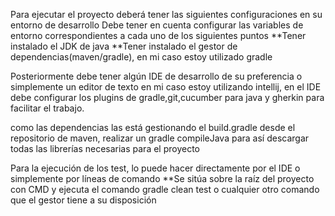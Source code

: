 Para ejecutar el proyecto deberá tener las siguientes configuraciones en su entorno de desarrollo 
Debe tener en cuenta configurar las variables de entorno correspondientes a cada uno de los siguientes puntos
**Tener instalado el JDK de java
**Tener instalado el gestor de dependencias(maven/gradle), en mi caso estoy utilizado gradle

Posteriormente debe tener algún IDE de desarrollo de su preferencia o simplemente un editor de texto
en mi caso estoy utilizando intellij, en el IDE debe configurar los plugins de gradle,git,cucumber para java y gherkin para facilitar el trabajo.

como las dependencias las está gestionando el build.gradle desde el repositorio de maven, realizar un gradle compileJava 
para así descargar todas las librerías necesarias para el proyecto 

Para la ejecución de los test, lo puede hacer directamente por el IDE o simplemente por líneas de comando
**Se sitúa sobre la raíz del proyecto con CMD y ejecuta el comando gradle clean test o cualquier otro comando que el gestor tiene a su disposición

